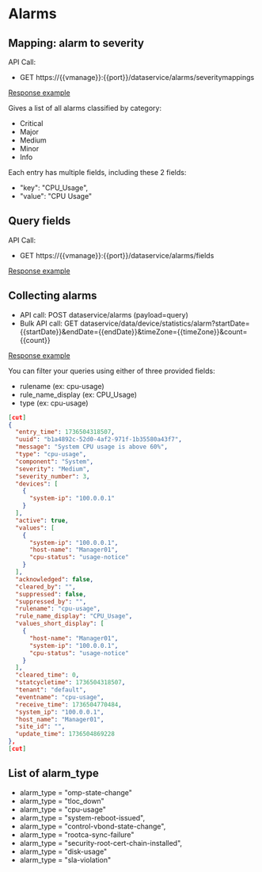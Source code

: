 # Alarms

## Mapping: alarm to severity

API Call:
- GET https://{{vmanage}}:{{port}}/dataservice/alarms/severitymappings

[Response example](alarms/examples/example_payload_alarms_mapping.json)

Gives a list of all alarms classified by category:
- Critical
- Major
- Medium
- Minor
- Info

Each entry has multiple fields, including these 2 fields:
- "key": "CPU_Usage",
- "value": "CPU Usage"

## Query fields

API Call:
- GET https://{{vmanage}}:{{port}}/dataservice/alarms/fields

[Response example](alarms/examples/example_payload_alarms_fields.json)


## Collecting alarms

- API call: POST dataservice/alarms (payload=query)
- Bulk API call: GET dataservice/data/device/statistics/alarm?startDate={{startDate}}&endDate={{endDate}}&timeZone={{timeZone}}&count={{count}}

[Response example](alarms/examples/example_payload_alarms_bulk.json)

You can filter your queries using either of three provided fields:
- rulename (ex: cpu-usage)
- rule_name_display (ex: CPU_Usage)
- type (ex: cpu-usage)

```json
[cut]
{
  "entry_time": 1736504318507,
  "uuid": "b1a4892c-52d0-4af2-971f-1b35580a43f7",
  "message": "System CPU usage is above 60%",
  "type": "cpu-usage",
  "component": "System",
  "severity": "Medium",
  "severity_number": 3,
  "devices": [
    {
      "system-ip": "100.0.0.1"
    }
  ],
  "active": true,
  "values": [
    {
      "system-ip": "100.0.0.1",
      "host-name": "Manager01",
      "cpu-status": "usage-notice"
    }
  ],
  "acknowledged": false,
  "cleared_by": "",
  "suppressed": false,
  "suppressed_by": "",
  "rulename": "cpu-usage",
  "rule_name_display": "CPU_Usage",
  "values_short_display": [
    {
      "host-name": "Manager01",
      "system-ip": "100.0.0.1",
      "cpu-status": "usage-notice"
    }
  ],
  "cleared_time": 0,
  "statcycletime": 1736504318507,
  "tenant": "default",
  "eventname": "cpu-usage",
  "receive_time": 1736504770484,
  "system_ip": "100.0.0.1",
  "host_name": "Manager01",
  "site_id": "",
  "update_time": 1736504869228
},
[cut]
```

## List of alarm_type

- alarm_type = "omp-state-change"
- alarm_type = "tloc_down"
- alarm_type = "cpu-usage"
- alarm_type = "system-reboot-issued",
- alarm_type = "control-vbond-state-change",
- alarm_type = "rootca-sync-failure"
- alarm_type = "security-root-cert-chain-installed",
- alarm_type = "disk-usage"
- alarm_type = "sla-violation"
